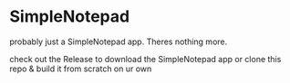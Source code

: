 # SimpleNotepad
probably just a SimpleNotepad app. Theres nothing more.

check out the Release to download the SimpleNotepad app or clone this repo & build it from scratch on ur own